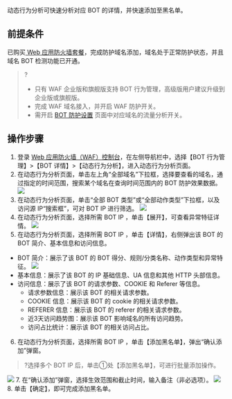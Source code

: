 动态行为分析可快速分析对应 BOT 的详情，并快速添加至黑名单。
## 前提条件
已购买[ Web 应用防火墙套餐](https://buy.cloud.tencent.com/buy/waf)，完成防护域名添加，域名处于正常防护状态，并且域名 BOT 检测功能已开通。
>? 
>- 只有 WAF 企业版和旗舰版支持 BOT 行为管理，高级版用户建议升级到企业版或旗舰版。
>- 完成 WAF 域名接入，并开启 WAF 防护开关。
>- 需开启 [BOT 防护设置](https://console.cloud.tencent.com/guanjia/bot2/config) 页面中对应域名的流量分析开关。

## 操作步骤
1. 登录 [Web 应用防火墙（WAF）控制台](https://console.cloud.tencent.com/guanjia/tea-overview)，在左侧导航栏中，选择【BOT 行为管理】>【BOT 详情】>【动态行为分析】，进入动态行为分析页面。
2. 在动态行为分析页面，单击左上角“全部域名”下拉框，选择要查看的域名，通过指定的时间范围，搜索某个域名在查询时间范围内的 BOT 防护效果数据。
![](https://main.qcloudimg.com/raw/9499ff801b36ffeadfb9468efbced0ea.png)
3. 在动态行为分析页面，单击“全部 BOT 类型”或“全部动作类型”下拉框，以及访问源 IP“搜索框”，可对 BOT IP 进行筛选。
![](https://main.qcloudimg.com/raw/b9de58d0d4a050bde96061cc4ece1dd8.png)
4. 在动态行为分析页面，选择所需 BOT IP ，单击【展开】，可查看异常特征详情。
![](https://main.qcloudimg.com/raw/0d86c518725555237d67d8f60fd72804.png)
5. 在动态行为分析页面，选择所需 BOT IP ，单击【详情】，右侧弹出该 BOT 的 BOT 简介、基本信息和访问信息。
  - BOT 简介：展示了该 BOT 的 BOT 得分、规则/分类名称、动作类型和异常特征。
![](https://main.qcloudimg.com/raw/decc6fcc3c05cf6026e99d9457ddd787.png) 
  - 基本信息：展示了该 BOT 的 IP 基础信息、UA 信息和其他 HTTP 头部信息。
  - 访问信息：展示了该 BOT 的请求参数、COOKIE 和 Referer 等信息。
    - 请求参数信息：展示该 BOT 的相关请求参数。
    - COOKIE 信息：展示该 BOT 的 cookie 的相关请求参数。
    - REFERER 信息：展示该 BOT 的 referer 的相关请求参数。
    - 近3天访问趋势图：展示该 BOT 影响域名的所有访问趋势。
    - 访问占比统计：展示该 BOT 的相关访问占比。
6. 在动态行为分析页面，选择所需 BOT IP ，单击【添加黑名单】，弹出“确认添加”弹窗。
>?选择多个 BOT IP  后，单击①处【添加黑名单】，可进行批量添加操作。
>
![](https://main.qcloudimg.com/raw/5b0448530279fa0142b529bd26ccf58f.png)
7. 在“确认添加”弹窗，选择生效范围和截止时间，输入备注（非必选项）。
![](https://main.qcloudimg.com/raw/5cb728f054663b2b4c7842f9498310da.png)
8. 单击【确定】，即可完成添加黑名单。
